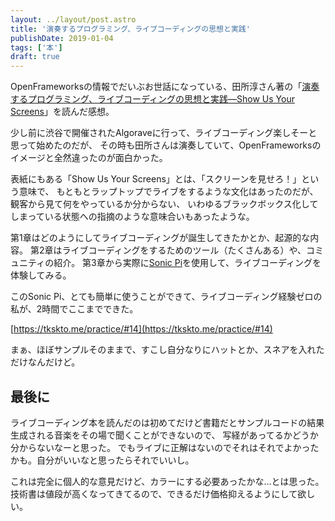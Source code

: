 ```yaml
---
layout: ../layout/post.astro
title: '演奏するプログラミング、ライブコーディングの思想と実践'
publishDate: 2019-01-04
tags: ['本']
draft: true
---
```


OpenFrameworksの情報でだいぶお世話になっている、田所淳さん著の「[演奏するプログラミング、ライブコーディングの思想と実践―Show Us Your Screens](https://www.amazon.co.jp/dp/B07L8ZJMNS/)」を読んだ感想。

少し前に渋谷で開催されたAlgoraveに行って、ライブコーディング楽しそーと思って始めたのだが、
その時も田所さんは演奏していて、OpenFrameworksのイメージと全然違ったのが面白かった。

表紙にもある「Show Us Your Screens」とは、「スクリーンを見せろ！」という意味で、
もともとラップトップでライブをするような文化はあったのだが、観客から見て何をやっているか分からない、
いわゆるブラックボックス化してしまっている状態への指摘のような意味合いもあったような。

第1章はどのようにしてライブコーディングが誕生してきたかとか、起源的な内容。
第2章はライブコーディングをするためのツール（たくさんある）や、コミュニティの紹介。
第3章から実際に[Sonic Pi](https://sonic-pi.net/)を使用して、ライブコーディングを体験してみる。

このSonic Pi、とても簡単に使うことができて、ライブコーディング経験ゼロの私が、2時間でここまでできた。

[https://tkskto.me/practice/#14](https://tkskto.me/practice/#14)

まぁ、ほぼサンプルそのままで、すこし自分なりにハットとか、スネアを入れただけなんだけど。


## 最後に

ライブコーディング本を読んだのは初めてだけど書籍だとサンプルコードの結果生成される音楽をその場で聞くことができないので、
写経があってるかどうか分からないなーと思った。
でもライブに正解はないのでそれはそれでよかったかも。自分がいいなと思ったらそれでいいし。

これは完全に個人的な意見だけど、カラーにする必要あったかな…とは思った。技術書は値段が高くなってきてるので、できるだけ価格抑えるようにして欲しい。
